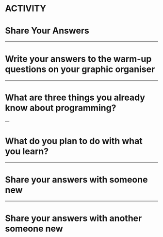 # ACTIVITY
# Share Your Answers

---

# Write your answers to the warm-up questions on your graphic organiser

---

# **What are three things you already know about programming?**

—

# **What do you plan to do with what you learn?**

---

# Share your answers with someone new

---

# Share your answers with another someone new
